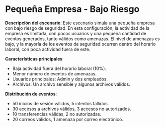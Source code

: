 
# Pequeña Empresa - Bajo Riesgo

**Descripción del escenario**:
Este escenario simula una pequeña empresa con bajo riesgo de seguridad. En esta configuración, la actividad de la empresa es limitada, con pocos usuarios y una pequeña cantidad de eventos generados, tanto válidos como amenazas. El nivel de amenazas es bajo, y la mayoría de los eventos de seguridad ocurren dentro del horario laboral, con poca actividad fuera de este.

**Características principales**:
- Baja actividad fuera del horario laboral (10%).
- Menor número de eventos de amenazas.
- Usuarios principales: Admin y dos empleados.
- Archivos: Un archivo sensible y algunos archivos válidos.

**Distribución de eventos**:
- 50 inicios de sesión válidos, 5 intentos fallidos.
- 30 accesos a archivos válidos, 3 accesos no autorizados.
- 10 transferencias válidas, 2 no autorizadas.
- 20 correos válidos, 1 amenaza por correo electrónico.
